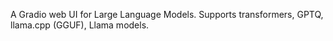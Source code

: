 A Gradio web UI for Large Language Models. Supports transformers, GPTQ, llama.cpp (GGUF), Llama models.

